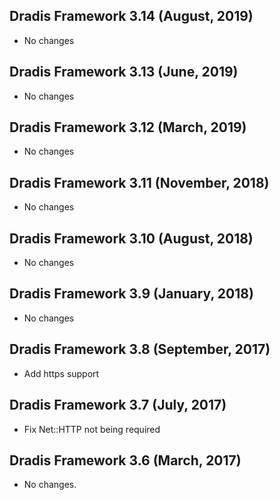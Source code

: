 ## Dradis Framework 3.14 (August, 2019) ##

*   No changes

## Dradis Framework 3.13 (June, 2019) ##

*   No changes

## Dradis Framework 3.12 (March, 2019) ##

*   No changes

## Dradis Framework 3.11 (November, 2018) ##

*   No changes

## Dradis Framework 3.10 (August, 2018) ##

*   No changes

## Dradis Framework 3.9 (January, 2018) ##

*   No changes

## Dradis Framework 3.8 (September, 2017) ##

*   Add https support

## Dradis Framework 3.7 (July, 2017) ##

*   Fix Net::HTTP not being required

## Dradis Framework 3.6 (March, 2017) ##

*   No changes.
